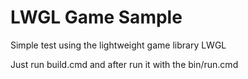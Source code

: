 # LWGL Game Sample  
Simple test using the lightweight game library LWGL

Just run build.cmd and after run it with the bin/run.cmd
